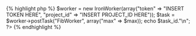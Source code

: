 <div class="php">{% highlight php %}
<?php
require("IronWorker.class.php");
$opts = getopt("", array("max:"));
if($opts['max'] != null) {
    $max = 100000;
} else {
    $max = $opts['max'];
}

$worker = new IronWorker(array("token" => "INSERT TOKEN HERE", "project_id" => "INSERT PROJECT_ID HERE"));
$task = $worker->postTask("FibWorker", array("max" => $max));
echo $task_id."\n";
?>
{% endhighlight %}
</div>
